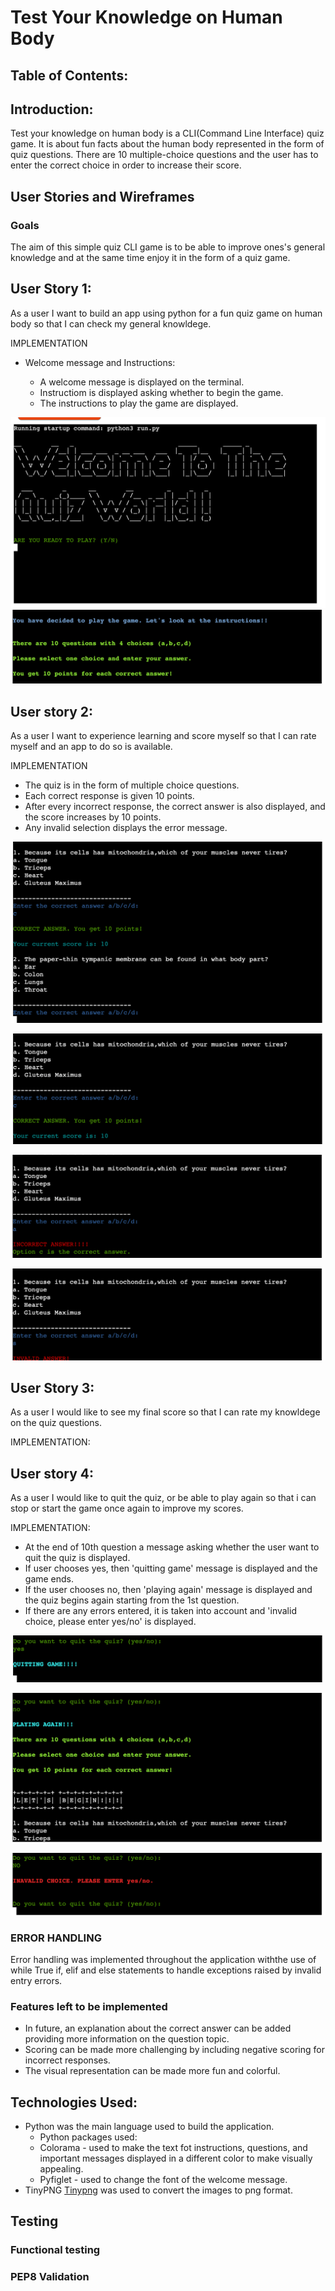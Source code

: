 # Test Your Knowledge on Human Body

## Table of Contents:

## Introduction:
Test your knowledge on human body is a CLI(Command Line Interface) quiz game. It is about fun facts about the human body represented in the form of quiz questions. There are 10 multiple-choice questions and the user has to enter the correct choice in order to increase their score.

## User Stories and Wireframes

### Goals
The aim of this simple quiz CLI game is to be able to improve ones's general knowledge and at the same time enjoy it in the form of a quiz game.

## User Story 1: 
As a user I want to build an app using python for a fun quiz game on human body so that I can check my general knowldege.

IMPLEMENTATION

* Welcome message and Instructions:

    * A welcome message is displayed on the terminal.
    * Instructiom is  displayed asking whether to begin the game.
    * The instructions to play the game are displayed.

![Welcome](docs/readme_images/welcome-1.png) 
![Instructions](docs/readme_images/Instructions.png)

## User story 2:
As a user I want to experience learning and score myself so that I can rate myself and an app to do so is available.

IMPLEMENTATION

* The quiz is in the form of multiple choice questions.
* Each correct response is given 10 points.
* After every incorrect response, the correct answer is also displayed, and the score increases by 10 points.
* Any invalid selection displays the error message.

![MCQ](docs/readme_images/mcq_qusetions.png)

![Correct-answer](docs/readme_images/Correct.png)

![Incorrect-answer](docs/readme_images/Incorrect.png)

![Invalid-answer](docs/readme_images/Invalid.png)

## User Story 3:
As a user I would like to see my final score so that I can rate my knowldege on the quiz questions.

IMPLEMENTATION:

## User story 4:
As a user I would like to quit the quiz, or be able to play again so that i can stop or start the game once again to improve my scores.

IMPLEMENTATION:

* At the end of 10th question a message asking whether the user want to quit the quiz is displayed.
* If user chooses yes, then 'quitting game' message is displayed and the game ends.
* If the user chooses no, then 'playing again' message is displayed and the quiz begins again starting from the 1st question.
* If there are any errors entered, it is taken into account and 'invalid choice, please enter yes/no' is displayed.

![Quitting-quiz](docs/readme_images/quit.png)

![Play_again](docs/readme_images/Play_again.png)

![Invalid_choice](docs/readme_images/Invalid_choice.png)

### ERROR HANDLING

Error handling was implemented throughout the application withthe use of while True if, elif and else statements to handle exceptions raised by invalid entry errors.

### Features left to be implemented

* In future, an explanation about the correct answer can be added providing more information on the question topic.
* Scoring can be made more challenging by including negative scoring for incorrect responses.
* The visual representation can be made more fun and colorful.

## Technologies Used:

* Python was the main language used to build the application.
    * Python packages used:
    - Colorama - used to make the text fot instructions, questions, and important messages displayed in a different color to    make visually appealing.
    - Pyfiglet - used to change the font of the welcome message.
* TinyPNG 
[Tinypng](https://tinypng.com/) was used to convert the images to png format.


## Testing    

### Functional testing

### PEP8 Validation


